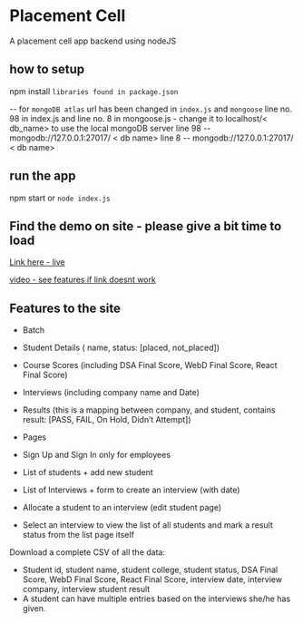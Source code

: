 # Placement Cell
A placement cell app backend using nodeJS

## how to setup
npm install <code>libraries found in package.json</code>

-- for <code>mongoDB atlas</code> url has been changed in <code>index.js</code> and <code>mongoose</code>
line no. 98 in index.js and line no. 8 in mongoose.js - change it to localhost/< db_name> to use the local mongoDB server
line 98 -- mongodb://127.0.0.1:27017/ < db name>
line 8 -- mongodb://127.0.0.1:27017/ < db name>

## run the app
npm start 
or
<code>node index.js</code>

## Find the demo on site - please give a bit time to load
<a href="https://placement-cell-52w7.onrender.com" target="_blank"> Link here - live </a>

<a target="_blank" href="https://youtu.be/Se0MS0WF2BA"> video - see features if link doesnt work </a>

## Features to the site
- Batch
- Student Details ( name, status: [placed, not_placed])
- Course Scores (including DSA Final Score, WebD Final Score, React Final Score)
- Interviews (including company name and Date)
- Results (this is a mapping between company, and student, contains result: [PASS, FAIL, On
Hold, Didn’t Attempt])

- Pages
- Sign Up and Sign In only for employees
- List of students + add new student
- List of Interviews + form to create an interview (with date)
- Allocate a student to an interview (edit student page)
- Select an interview to view the list of all students and mark a result status from the list
page itself

 Download a complete CSV of all the data:
- Student id, student name, student college, student status, DSA Final Score, WebD Final
Score, React Final Score, interview date, interview company, interview student result
- A student can have multiple entries based on the interviews she/he has given.
